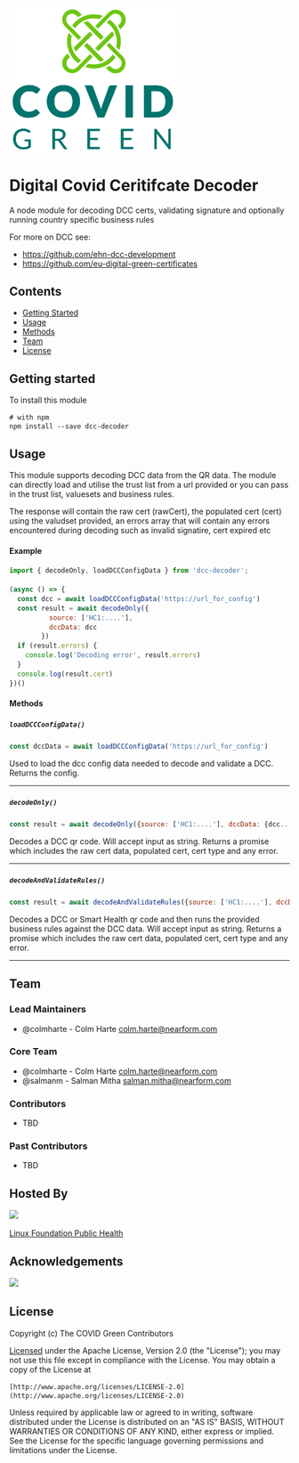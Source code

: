 <img alttext="COVID Green Logo" src="https://raw.githubusercontent.com/lfph/artwork/master/projects/covidgreen/stacked/color/covidgreen-stacked-color.png" width="300" />

# Digital Covid Ceritifcate Decoder

A node module for decoding DCC certs, validating signature and optionally running country specific business rules

For more on DCC see:
- https://github.com/ehn-dcc-development
- https://github.com/eu-digital-green-certificates

## Contents

- [Getting Started](#getting-started)
- [Usage](#usage)
- [Methods](#methods)
- [Team](#team)
- [License](#license)

## Getting started

To install this module

```
# with npm
npm install --save dcc-decoder
```

## Usage

This module supports decoding DCC data from the QR data.
The module can directly load and utilise the trust list from a url provided or you can pass in the trust list, valuesets and business rules.

The response will contain the raw cert (rawCert), the populated cert (cert) using the valudset provided, an errors array that will contain any errors encountered during decoding such as invalid signatire, cert expired etc

#### Example

```javascript
import { decodeOnly, loadDCCConfigData } from 'dcc-decoder';

(async () => {
  const dcc = await loadDCCConfigData('https://url_for_config')
  const result = await decodeOnly({
          source: ['HC1:....'],
          dccData: dcc
        })
  if (result.errors) {
    console.log('Decoding error', result.errors)
  }
  console.log(result.cert)
})()
```

#### Methods

##### `loadDCCConfigData()`

```javascript
const dccData = await loadDCCConfigData('https://url_for_config')
```

Used to load the dcc config data needed to decode and validate a DCC. Returns the config.

---

##### `decodeOnly()`

```javascript
const result = await decodeOnly({source: ['HC1:....'], dccData: {dcc...}});
```

Decodes a DCC qr code. Will accept input as string. Returns a promise which includes the raw cert data, populated cert, cert type and any error.

---

##### `decodeAndValidateRules()`

```javascript
const result = await decodeAndValidateRules({source: ['HC1:....'], dccData: {dcc...}}, ruleCountry: 'IE'});
```

Decodes a DCC or Smart Health qr code and then runs the provided business rules against the DCC data. Will accept input as string. Returns a promise which includes the raw cert data, populated cert, cert type and any error.

---

## Team

### Lead Maintainers

* @colmharte - Colm Harte <colm.harte@nearform.com>

### Core Team

* @colmharte - Colm Harte <colm.harte@nearform.com>
* @salmanm - Salman Mitha <salman.mitha@nearform.com>

### Contributors
* TBD

### Past Contributors
* TBD

## Hosted By

<img alttext="Linux Foundation Public Health Logo" src="https://www.lfph.io/wp-content/themes/cncf-theme/images/lfph/faces-w_2000.png" width="100">

[Linux Foundation Public Health](https://lfph.io)

## Acknowledgements

<a href="https://nearform.com"><img alttext="NearForm Logo" src="https://openjsf.org/wp-content/uploads/sites/84/2019/04/nearform.png" width="400" /></a>

## License

Copyright (c) The COVID Green Contributors

[Licensed](LICENSE) under the Apache License, Version 2.0 (the "License");
you may not use this file except in compliance with the License.
You may obtain a copy of the License at

    [http://www.apache.org/licenses/LICENSE-2.0](http://www.apache.org/licenses/LICENSE-2.0)

Unless required by applicable law or agreed to in writing, software
distributed under the License is distributed on an "AS IS" BASIS,
WITHOUT WARRANTIES OR CONDITIONS OF ANY KIND, either express or implied.
See the License for the specific language governing permissions and
limitations under the License.
